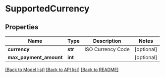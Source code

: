 # SupportedCurrency

## Properties
Name | Type | Description | Notes
------------ | ------------- | ------------- | -------------
**currency** | **str** | ISO Currency Code | [optional] 
**max_payment_amount** | **int** |  | [optional] 

[[Back to Model list]](../README.md#documentation-for-models) [[Back to API list]](../README.md#documentation-for-api-endpoints) [[Back to README]](../README.md)


